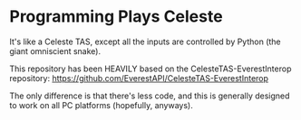 # Programming Plays Celeste
It's like a Celeste TAS, except all the inputs are controlled by Python (the giant omniscient snake).

This repository has been HEAVILY based on the CelesteTAS-EverestInterop repository: https://github.com/EverestAPI/CelesteTAS-EverestInterop

The only difference is that there's less code, and this is generally designed to work on all PC platforms (hopefully, anyways).